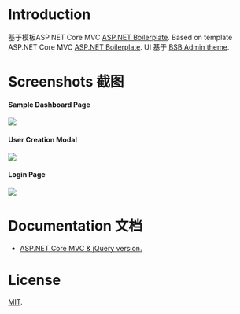 # Introduction

基于模板ASP.NET Core MVC  [ASP.NET Boilerplate](https://aspnetboilerplate.com/Pages/Documents).
Based on template ASP.NET Core MVC  [ASP.NET Boilerplate](https://aspnetboilerplate.com/Pages/Documents).
UI 基于 [BSB Admin theme](https://github.com/gurayyarar/AdminBSBMaterialDesign).

# Screenshots 截图

#### Sample Dashboard Page
![](_screenshots/module-zero-core-template-ui-home.png)

#### User Creation Modal
![](_screenshots/module-zero-core-template-ui-user-create-modal.png)

#### Login Page

![](_screenshots/module-zero-core-template-ui-login.png)

# Documentation 文档

* [ASP.NET Core MVC & jQuery version.](https://aspnetboilerplate.com/Pages/Documents/Zero/Startup-Template-Core)

# License

[MIT](LICENSE).

